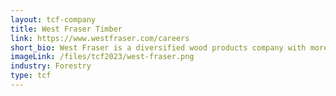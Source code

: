 ```yaml
---
layout: tcf-company
title: West Fraser Timber 
link: https://www.westfraser.com/careers
short_bio: West Fraser is a diversified wood products company with more than 60 facilities in Canada, the United States, the United Kingdom, and Europe. From responsibly sourced and sustainably managed forest resources, the Company produces lumber, engineered wood (OSB, LVL, MDF, plywood, particleboard), and other products including pulp, newsprint, wood chips, and renewable energy. West Fraser’s products are used in home construction, repair and remodeling, industrial applications, papers, tissue and box materials.
imageLink: /files/tcf2023/west-fraser.png
industry: Forestry 
type: tcf
---
```

